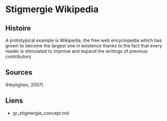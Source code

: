 # Stigmergie Wikipedia

## Histoire

A prototypical example is Wikipedia, the free web encyclopedia which has grown
to become the largest one in existence thanks to the fact that every reader is stimulated to
improve and expand the writings of previous contributors 


## Sources

(Heylighen, 2007).


## Liens

- gr_stigmergie_concept.md
